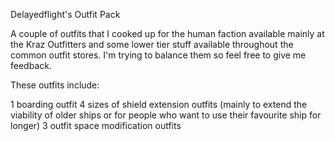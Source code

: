 Delayedflight's Outfit Pack

A couple of outfits that I cooked up for the human faction available mainly at the Kraz Outfitters and some lower tier stuff available throughout the common outfit stores. I'm trying to balance them so feel free to give me feedback.

These outfits include:

1 boarding outfit 
4 sizes of shield extension outfits (mainly to extend the viability of older ships or for people who want to use their favourite ship for longer) 
3 outfit space modification outfits